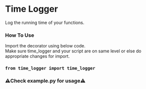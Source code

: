 # Time Logger
Log the running time of your functions.

### How To Use
Import the decorator using below code.\
Make sure time_logger and your script are on same level or else do appropriate changes for import.

### `from time_logger import time_logger`

### ⚠️Check example.py for usage⚠️
